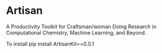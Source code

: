 # Artisan
A Productivity Toolkit for Craftsman/woman Doing Research in Computational Chemistry, Machine Learning, and Beyond.

To install
pip install ArtisanKit==0.0.1
